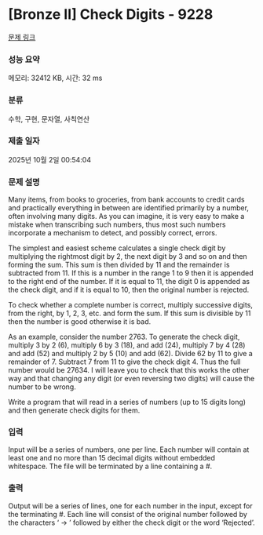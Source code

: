 # [Bronze II] Check Digits - 9228 

[문제 링크](https://www.acmicpc.net/problem/9228) 

### 성능 요약

메모리: 32412 KB, 시간: 32 ms

### 분류

수학, 구현, 문자열, 사칙연산

### 제출 일자

2025년 10월 2일 00:54:04

### 문제 설명

<p>Many items, from books to groceries, from bank accounts to credit cards and practically everything in between are identified primarily by a number, often involving many digits. As you can imagine, it is very easy to make a mistake when transcribing such numbers, thus most such numbers incorporate a mechanism to detect, and possibly correct, errors. </p>

<p>The simplest and easiest scheme calculates a single check digit by multiplying the rightmost digit by 2, the next digit by 3 and so on and then forming the sum. This sum is then divided by 11 and the remainder is subtracted from 11. If this is a number in the range 1 to 9 then it is appended to the right end of the number. If it is equal to 11, the digit 0 is appended as the check digit, and if it is equal to 10, then the original number is rejected.</p>

<p>To check whether a complete number is correct, multiply successive digits, from the right, by 1, 2, 3, etc. and form the sum. If this sum is divisible by 11 then the number is good otherwise it is bad.</p>

<p>As an example, consider the number 2763. To generate the check digit, multiply 3 by 2 (6), multiply 6 by 3 (18), and add (24), multiply 7 by 4 (28) and add (52) and multiply 2 by 5 (10) and add (62). Divide 62 by 11 to give a remainder of 7. Subtract 7 from 11 to give the check digit 4. Thus the full number would be 27634. I will leave you to check that this works the other way and that changing any digit (or even reversing two digits) will cause the number to be wrong.</p>

<p>Write a program that will read in a series of numbers (up to 15 digits long) and then generate check digits for them.</p>

### 입력 

 <p>Input will be a series of numbers, one per line. Each number will contain at least one and no more than 15 decimal digits without embedded whitespace. The file will be terminated by a line containing a #.</p>

### 출력 

 <p>Output will be a series of lines, one for each number in the input, except for the terminating #. Each line will consist of the original number followed by the characters ‘ -> ’ followed by either the check digit or the word ‘Rejected’.</p>

